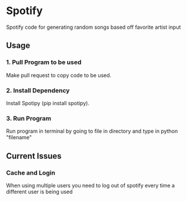 # Spotify <br>
Spotify code for generating random songs based off favorite artist input

## Usage
### 1. Pull Program to be used <br>
Make pull request to copy code to be used.

### 2. Install Dependency <br>
Install Spotipy (pip install spotipy). <br>

### 3. Run Program
Run program in terminal by going to file in directory and type in python "filename"
 
 ## Current Issues
 ### Cache and Login <br>
 When using multiple users you need to log out of spotify every time a different user is being used
